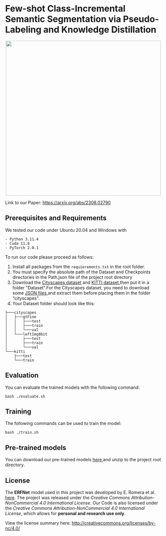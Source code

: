 # Few-shot Class-Incremental Semantic Segmentation via Pseudo-Labeling and Knowledge Distillation

<!-- ![overview](./imgs/overview.svg) -->
<p align="center">
  <img src="./imgs/overview.svg" width="500"/>
</p>


Link to our Paper: https://arxiv.org/abs/2308.02790


## Prerequisites and Requirements
We tested our code under Ubuntu 20.04 and Windows with

    - Python 3.11.4
    - Cuda 11.8
    - PyTorch 2.0.1

To run our code please proceed as follows:
1. Install all packages from the ```requierements.txt``` in the root folder. 
2. You must specify the absolute path of the Dataset and Checkpoints directories in the Path.json file of the project root directory
3. Download the [Cityscapes dataset](https://www.cityscapes-dataset.com/) and [KITTI dataset](https://www.cvlibs.net/datasets/kitti/),then put it in a folder "Dataset".For the Cityscapes dataset, you need to download some [JSON files](https://drive.google.com/file/d/1Y423qcJnYA7QktE73fneNDB6ZR7oBhzA/view?usp=sharing),and extract them before placing them in the folder "cityscapes".
4. Your Dataset folder should look like this:
```
├───cityscapes
│   ├───gtFine
│   │   ├───test
│   │   ├───train
│   │   └───val
│   └───leftImg8bit
│       ├───test
│       ├───train
│       └───val
└───kitti
    ├───test
    └───train
```

## Evaluation
You can evaluate the trained models with the following command:
```
bash ./evaluate.sh
```

## Training

The following commands can be used to train the model:
```
bash ./train.sh
```

## Pre-trained models
You can download our pre-trained models [here](https://drive.google.com/file/d/1CcsAx7TZr6me3lTe0hoQIpDZr68LvwPW/view?usp=sharing),and unzip to the project root directory.


## License

The <b>ERFNet</b> model used in this project was developed by E. Romera et al. <a href="https://github.com/Eromera/erfnet_pytorch">here</a>. The project was released under the *Creative Commons Attribution-NonCommercial 4.0 International License*. Our Code is also licensed under the *Creative Commons Attribution-NonCommercial 4.0 International License*, which allows for <strong>personal and research use only</strong>.

View the license summary here: http://creativecommons.org/licenses/by-nc/4.0/
